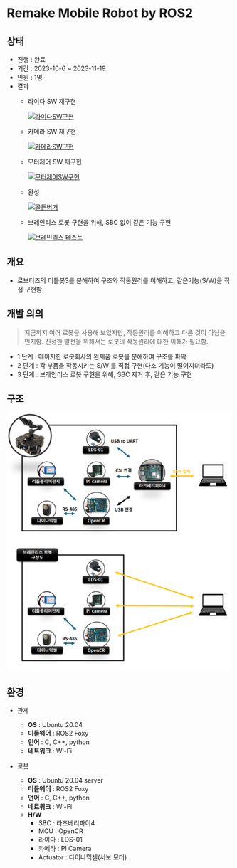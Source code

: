 # Remake Mobile Robot by ROS2


## 상태
* 진행 : 완료
* 기간 : 2023-10-6 ~ 2023-11-19
* 인원 : 1명
* 결과
    * 라이다 SW 재구현

        [![라이다SW구현](https://img.youtube.com/vi/565lbogwvE4/0.jpg)](https://www.youtube.com/watch?v=565lbogwvE4)

    * 카메라 SW 재구현

        [![카메라SW구현](https://img.youtube.com/vi/fbqwnfzzZ5I/0.jpg)](https://www.youtube.com/watch?v=fbqwnfzzZ5I)

    * 모터제어 SW 재구현

        [![모터제어SW구현](https://img.youtube.com/vi/2awNTUzo2Ag/0.jpg)](https://www.youtube.com/watch?v=2awNTUzo2Ag)

    * 완성

        [![골든버거](https://img.youtube.com/vi/44E6hs2kOOU/0.jpg)](https://www.youtube.com/watch?v=44E6hs2kOOU)

    * 브레인리스 로봇 구현을 위해, SBC 없이 같은 기능 구현

        [![브레인리스 테스트](https://img.youtube.com/vi/GZNoj4BSW1c/0.jpg)](https://www.youtube.com/watch?v=GZNoj4BSW1c)


## 개요
* 로보티즈의 터틀봇3를 분해하여 구조와 작동원리를 이해하고, 같은기능(S/W)을 직접 구현함


## 개발 의의
> 지금까지 여러 로봇을 사용해 보았지만, 작동원리를 이해하고 다룬 것이 아님을 인지함. 진정한 발전을 위해서는 로봇의 작동원리에 대한 이해가 필요함.
* 1 단계 : 메이저한 로봇회사의 완제품 로봇을 분해하여 구조를 파악
* 2 단계 : 각 부품을 작동시키는 S/W 를 직접 구현(다소 기능이 떨어지더라도)
* 3 단계 : 브레인리스 로봇 구현을 위해, SBC 제거 후, 같은 기능 구현


## 구조
![설명텍스트](./document/gb1.png)
![설명텍스트](./document/gb2.png)



## 환경
* 관제
    * **OS** : Ubuntu 20.04
    * **미들웨어** : ROS2 Foxy
    * **언어** : C, C++, python
    * **네트워크** : Wi-Fi

* 로봇
    * **OS** : Ubuntu 20.04 server
    * **미들웨어** : ROS2 Foxy
    * **언어** : C, C++, python
    * **네트워크** : Wi-Fi
    * **H/W**
        * SBC : 라즈베리파이4
        * MCU : OpenCR
        * 라이다 : LDS-01
        * 카메라 : PI Camera
        * Actuator : 다이나믹셀(서보 모터)


